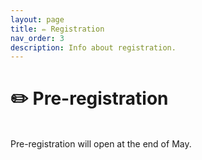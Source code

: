 ```yaml
---
layout: page
title: ✏️ Registration
nav_order: 3
description: Info about registration.
---
```


# ✏️ Pre-registration
<br>
Pre-registration will open at the end of May.






